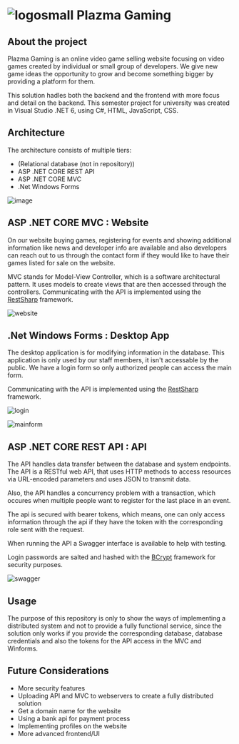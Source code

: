 # ![logosmall](https://user-images.githubusercontent.com/69151140/215780193-e8540d17-d6eb-4b44-834c-82acec19dec4.png) Plazma Gaming  


## About the project

Plazma Gaming is an online video game selling website focusing on video games created by individual or small group of developers. We give new game ideas the opportunity to grow and become something bigger by providing a platform for them. 

This solution hadles both the backend and the frontend with more focus and detail on the backend. This semester project for university was created in Visual Studio .NET 6, using C#, HTML, JavaScript, CSS.

## Architecture

The architecture consists of multiple tiers: 
- (Relational database (not in repository))
- ASP .NET CORE REST API
- ASP .NET CORE MVC
- .Net Windows Forms


![image](https://user-images.githubusercontent.com/69151140/215792153-4857dd6d-7102-4aec-9fa9-3f0f2aaa6491.png)


## ASP .NET CORE MVC : Website

On our website buying games, registering for events and showing additional information like news and developer info are available and also developers can reach out to us through the contact form if they would like to have their games listed for sale on the website.

MVC stands for Model-View Controller, which is a software architectural pattern. It uses models to create views that are then accessed through the controllers. Communicating with the API is implemented using the [RestSharp](https://restsharp.dev/) framework.


![website](https://user-images.githubusercontent.com/69151140/215776160-317adc53-1a73-4d65-853f-1d9149ff6fcb.gif)


## .Net Windows Forms : Desktop App

The desktop application is for modifying information in the database. This application is only used by our staff members, it isn't accessable by the public.
We have a login form so only authorized people can access the main form.

Communicating with the API is implemented using the [RestSharp](https://restsharp.dev/) framework.


![login](https://user-images.githubusercontent.com/69151140/215770589-f6c10019-7d6e-4875-bbc1-a6d6744d280b.png)


![mainform](https://user-images.githubusercontent.com/69151140/215776181-aa5034ce-9300-46a6-bc83-4e5921be7528.gif)


## ASP .NET CORE REST API : API

The API handles data transfer between the database and system endpoints. 
The API is a RESTful web API, that uses HTTP methods to access resources via URL-encoded parameters and uses JSON to transmit data.

Also, the API handles a concurrency problem with a transaction, which occures when multiple people want to register for the last place in an event.

The api is secured with bearer tokens, which means, one can only access information through the api if they have the token with the corresponding role sent with the request.

When running the API a Swagger interface is available to help with testing.

Login passwords are salted and hashed with the [BCrypt](https://www.nuget.org/packages/BCrypt.Net-Next#readme-body-tab) framework for security purposes.


![swagger](https://user-images.githubusercontent.com/69151140/215794232-d922b94d-3014-46e2-911a-cba27c0af2bb.png)


## Usage

The purpose of this repository is only to show the ways of implementing a distributed system and not to provide a fully functional service, since
the solution only works if you provide the corresponding database, database credentials and also the tokens for the API access in the MVC and Winforms.

## Future Considerations

- More security features
- Uploading API and MVC to webservers to create a fully distributed solution
- Get a domain name for the website
- Using a bank api for payment process
- Implementing profiles on the website
- More advanced frontend/UI
